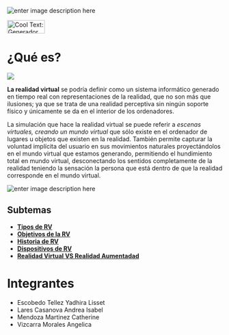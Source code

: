 ![enter image description here](https://images.cooltext.com/5136748.png)

<a href="http://es.cooltext.com" target="_top"><img src="https://cooltext.com/images/ct_button.gif" width="88" height="31" alt="Cool Text: Generador de Logotipos y Gráficos." /></a>


# ¿Qué es?
![
](https://www.snailarts.com/wp-content/uploads/2017/02/musica-y-sonidos-para-realidad-virtual.jpg)


**La realidad virtual** se podría definir como un sistema informático generado en tiempo real con representaciones de la realidad, que no son más que ilusiones; ya que se trata de una realidad perceptiva sin ningún soporte físico y únicamente se da en el interior de los ordenadores.

La simulación que hace la realidad virtual se puede referir a *escenas virtuales, creando un mundo virtual* que sólo existe en el ordenador de lugares u objetos que existen en la realidad. También permite capturar la voluntad implícita del usuario en sus movimientos naturales proyectándolos en el mundo virtual que estamos generando, permitiendo el hundimiento total en mundo virtual, desconectando los sentidos completamente de la realidad teniendo la sensación la persona que está dentro de que la realidad corresponde en el mundo virtual.

![enter image description here](http://assets.uxbooth.com/uploads/2017/03/image02.gif)

## Subtemas
- [**Tipos de RV**](https://yadhiraescobedo88.github.io/PROYECTO-INTEGRADOR-DE-CIERRE-DEL-BLOQUE-II-A-PROMEDIAR./Tipos)
- [**Objetivos de la RV**](https://yadhiraescobedo88.github.io/PROYECTO-INTEGRADOR-DE-CIERRE-DEL-BLOQUE-II-A-PROMEDIAR./Objetivos)
- [**Historia de RV**](https://yadhiraescobedo88.github.io/PROYECTO-INTEGRADOR-DE-CIERRE-DEL-BLOQUE-II-A-PROMEDIAR./Tipos)
- [**Dispositivos de RV**](https://yadhiraescobedo88.github.io/PROYECTO-INTEGRADOR-DE-CIERRE-DEL-BLOQUE-II-A-PROMEDIAR./dispositivos)
- [**Realidad Virtual VS Realidad Aumentadad**](https://yadhiraescobedo88.github.io/PROYECTO-INTEGRADOR-DE-CIERRE-DEL-BLOQUE-II-A-PROMEDIAR./RVvsRA)

# Integrantes

- Escobedo Tellez Yadhira Lisset
- Lares Casanova Andrea Isabel
- Mendoza Martinez Catherine
- Vizcarra Morales Angelica 
